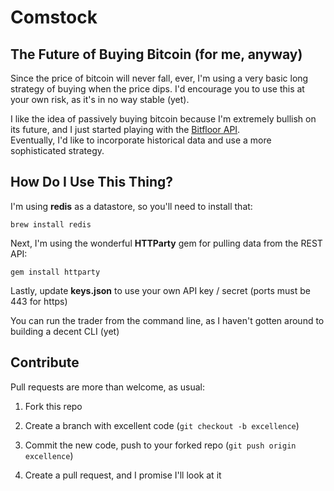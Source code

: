 Comstock
========

The Future of Buying Bitcoin (for me, anyway)
--------

Since the price of bitcoin will never fall, ever, I'm using a very basic
long strategy of buying when the price dips.  I'd encourage you to use this at your
own risk, as it's in no way stable (yet).  

I like the idea of passively buying bitcoin because I'm extremely bullish on its
future, and I just started playing with the [Bitfloor API](https://bitfloor.com/docs/api).  
Eventually, I'd like to incorporate historical data and use a more sophisticated strategy.

How Do I Use This Thing?
--------

I'm using **redis** as a datastore, so you'll need to install that:

    brew install redis

Next, I'm using the wonderful **HTTParty** gem for pulling data from the REST API:

    gem install httparty

Lastly, update **keys.json** to use your own API key / secret (ports must be 443 for https)

You can run the trader from the command line, as I haven't gotten around to building a decent
CLI (yet)

Contribute
---------

Pull requests are more than welcome, as usual:

1. Fork this repo

2. Create a branch with excellent code (`git checkout -b excellence`)

3. Commit the new code, push to your forked repo (`git push origin excellence`)

4. Create a pull request, and I promise I'll look at it


